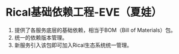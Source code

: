 # Rical基础依赖工程-EVE（夏娃）

1. 提供了各服务底层的基础依赖，相当于BOM（Bill of Materials）包。
2. 统一的依赖版本管理。
3. 新服务引入该包即可加入Rical生态系统统一管理。